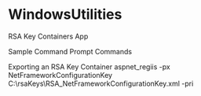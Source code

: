 # WindowsUtilities

RSA Key Containers App

Sample Command Prompt Commands

Exporting an RSA Key Container
aspnet_regiis -px NetFrameworkConfigurationKey C:\rsaKeys\RSA_NetFrameworkConfigurationKey.xml -pri